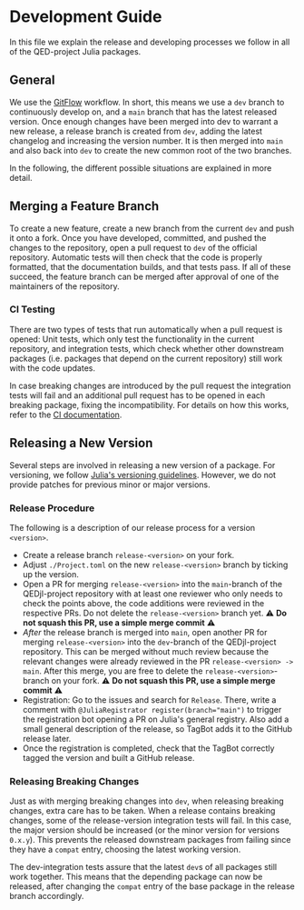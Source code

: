 # Development Guide

In this file we explain the release and developing processes we follow in all of the QED-project Julia packages.

## General

We use the [GitFlow](https://www.atlassian.com/git/tutorials/comparing-workflows/gitflow-workflow) workflow. In short, this means we use a `dev` branch to continuously develop on, and a `main` branch that has the latest released version. Once enough changes have been merged into dev to warrant a new release, a release branch is created from `dev`, adding the latest changelog and increasing the version number. It is then merged into `main` and also back into `dev` to create the new common root of the two branches.

In the following, the different possible situations are explained in more detail.

## Merging a Feature Branch

To create a new feature, create a new branch from the current `dev` and push it onto a fork. Once you have developed, committed, and pushed the changes to the repository, open a pull request to `dev` of the official repository. Automatic tests will then check that the code is properly formatted, that the documentation builds, and that tests pass. If all of these succeed, the feature branch can be merged after approval of one of the maintainers of the repository.

### CI Testing

There are two types of tests that run automatically when a pull request is opened: Unit tests, which only test the functionality in the current repository, and integration tests, which check whether other downstream packages (i.e. packages that depend on the current repository) still work with the code updates.

In case breaking changes are introduced by the pull request the integration tests will fail and an additional pull request has to be opened in each breaking package, fixing the incompatibility. For details on how this works, refer to the [CI documentation](ci.md#Integration-Tests-for-CI-Users).

## Releasing a New Version

Several steps are involved in releasing a new version of a package. For versioning, we follow [Julia's versioning guidelines](https://julialang.org/blog/2019/08/release-process/). However, we do not provide patches for previous minor or major versions.

### Release Procedure

The following is a description of our release process for a version `<version>`.

- Create a release branch `release-<version>` on your fork.
- Adjust `./Project.toml` on the new `release-<version>` branch by ticking up the version.
- Open a PR for merging `release-<version>` into the `main`-branch of the QEDjl-project repository with at least one reviewer who only needs to check the points above, the code additions were reviewed in the respective PRs. Do not delete the `release-<version>` branch yet. :warning: **Do not squash this PR, use a simple merge commit** :warning:
- *After* the release branch is merged into `main`, open another PR for merging `release-<version>` into the `dev`-branch of the QEDjl-project repository. This can be merged without much review because the relevant changes were already reviewed in the PR `release-<version> -> main`. After this merge, you are free to delete the `release-<version>`-branch on your fork. :warning: **Do not squash this PR, use a simple merge commit** :warning:
- Registration: Go to the issues and search for `Release`. There, write a comment with `@JuliaRegistrator register(branch="main")` to trigger the registration bot opening a PR on Julia's general registry. Also add a small general description of the release, so TagBot adds it to the GitHub release later.
- Once the registration is completed, check that the TagBot correctly tagged the version and built a GitHub release.

### Releasing Breaking Changes

Just as with merging breaking changes into `dev`, when releasing breaking changes, extra care has to be taken. When a release contains breaking changes, some of the release-version integration tests will fail. In this case, the major version should be increased (or the minor version for versions `0.x.y`). This prevents the released downstream packages from failing since they have a `compat` entry, choosing the latest working version. 

The dev-integration tests assure that the latest `dev`s of all packages still work together. This means that the depending package can now be released, after changing the `compat` entry of the base package in the release branch accordingly.
